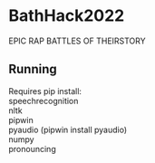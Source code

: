 # BathHack2022
 EPIC RAP BATTLES OF THEIRSTORY
## Running
 Requires pip install:<br>
 speechrecognition<br>
 nltk<br>
 pipwin<br>
 pyaudio (pipwin install pyaudio)<br>
 numpy<br>
 pronouncing